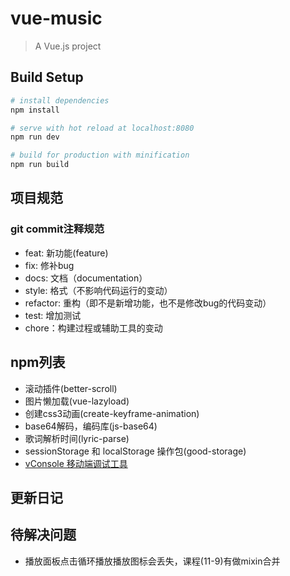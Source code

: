 # vue-music

> A Vue.js project

## Build Setup

``` bash
# install dependencies
npm install

# serve with hot reload at localhost:8080
npm run dev

# build for production with minification
npm run build
```
## 项目规范
### git commit注释规范
- feat: 新功能(feature)
- fix: 修补bug
- docs: 文档（documentation）
- style: 格式（不影响代码运行的变动）
- refactor: 重构（即不是新增功能，也不是修改bug的代码变动）
- test: 增加测试
- chore：构建过程或辅助工具的变动


## npm列表
- 滚动插件(better-scroll)
- 图片懒加载(vue-lazyload)
- 创建css3动画(create-keyframe-animation)
- base64解码，编码库(js-base64)
- 歌词解析时间(lyric-parse)
- sessionStorage 和 localStorage 操作包(good-storage)
- [vConsole 移动端调试工具](https://github.com/WechatFE/vConsole)
## 更新日记


## 待解决问题
- 播放面板点击循环播放播放图标会丢失，课程(11-9)有做mixin合并




